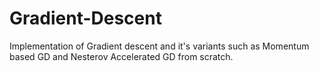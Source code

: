 # Gradient-Descent

Implementation of Gradient descent and it's variants such as Momentum based GD and Nesterov Accelerated GD from scratch. 
